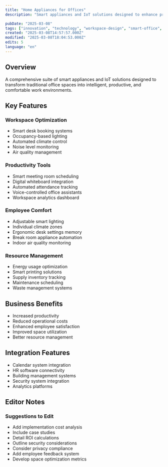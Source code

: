 ```yaml
---
title: "Home Appliances for Offices"
description: "Smart appliances and IoT solutions designed to enhance productivity and comfort in modern office spaces"

pubDate: "2025-03-08"
tags: ["innovation", "technology", "workspace-design", "smart-office", "iot", "productivity"]
created: "2025-03-08T14:57:57.000Z"
modified: "2025-03-08T18:04:53.000Z"
edits: 5
language: "en"
---
```


## Overview
A comprehensive suite of smart appliances and IoT solutions designed to transform traditional office spaces into intelligent, productive, and comfortable work environments.

## Key Features

### Workspace Optimization
- Smart desk booking systems
- Occupancy-based lighting
- Automated climate control
- Noise level monitoring
- Air quality management

### Productivity Tools
- Smart meeting room scheduling
- Digital whiteboard integration
- Automated attendance tracking
- Voice-controlled office assistants
- Workspace analytics dashboard

### Employee Comfort
- Adjustable smart lighting
- Individual climate zones
- Ergonomic desk settings memory
- Break room appliance automation
- Indoor air quality monitoring

### Resource Management
- Energy usage optimization
- Smart printing solutions
- Supply inventory tracking
- Maintenance scheduling
- Waste management systems

## Business Benefits
- Increased productivity
- Reduced operational costs
- Enhanced employee satisfaction
- Improved space utilization
- Better resource management

## Integration Features
- Calendar system integration
- HR software connectivity
- Building management systems
- Security system integration
- Analytics platforms

## Editor Notes

### Suggestions to Edit
- Add implementation cost analysis
- Include case studies
- Detail ROI calculations
- Outline security considerations
- Consider privacy compliance
- Add employee feedback system
- Develop space optimization metrics
